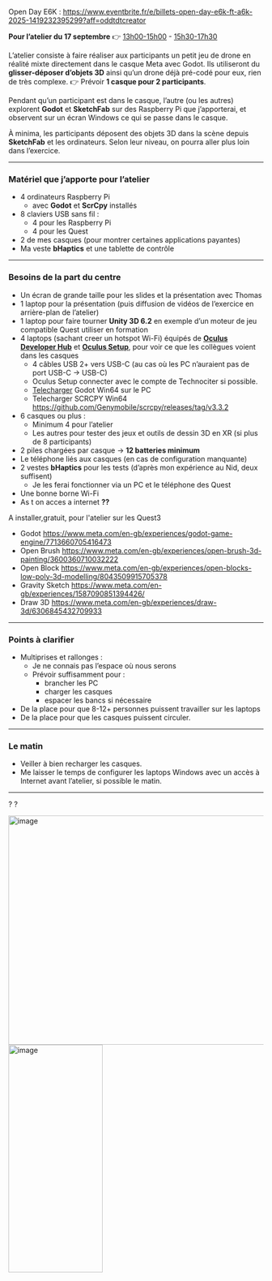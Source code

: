 Open Day E6K : https://www.eventbrite.fr/e/billets-open-day-e6k-ft-a6k-2025-1419232395299?aff=oddtdtcreator

**Pour l’atelier du 17 septembre**
👉  [13h00-15h00](https://technocite.be/activities/open-daypanorama-des-technologies-immersives-xr13h00-15h00) - [15h30-17h30](https://technocite.be/activities/open-daypanorama-des-technologies-immersives-xr15h30-17h30)

L’atelier consiste à faire réaliser aux participants un petit jeu de drone en réalité mixte directement dans le casque Meta avec Godot.
Ils utiliseront du **glisser-déposer d’objets 3D** ainsi qu’un drone déjà pré-codé pour eux, rien de très complexe.
👉 Prévoir **1 casque pour 2 participants**.

Pendant qu’un participant est dans le casque, l’autre (ou les autres) explorent **Godot** et **SketchFab** sur des Raspberry Pi que j’apporterai, et observent sur un écran Windows ce qui se passe dans le casque.

À minima, les participants déposent des objets 3D dans la scène depuis **SketchFab** et les ordinateurs. Selon leur niveau, on pourra aller plus loin dans l’exercice.

---

### Matériel que j’apporte pour l’atelier

* 4 ordinateurs Raspberry Pi
  * avec **Godot** et **ScrCpy** installés
* 8 claviers USB sans fil :
  * 4 pour les Raspberry Pi
  * 4 pour les Quest
* 2 de mes casques (pour montrer certaines applications payantes)
* Ma veste **bHaptics** et une tablette de contrôle

---

### Besoins de la part du centre

* Un écran de grande taille pour les slides et la présentation avec Thomas
* 1 laptop pour la présentation (puis diffusion de vidéos de l’exercice en arrière-plan de l’atelier)
* 1 laptop pour faire tourner **Unity 3D 6.2** en exemple d’un moteur de jeu compatible Quest utiliser en formation
* 4 laptops (sachant creer un hotspot Wi-Fi) équipés de [**Oculus Developer Hub**](https://developers.meta.com/horizon/downloads/package/oculus-developer-hub-win) et [**Oculus Setup**](https://www.meta.com/be/en/quest/setup/?srsltid=AfmBOoo1HIa-u0cZmtkyc82DHmzmdILVMQjV7JRtRebUJHcmqJnt4ooI), pour voir ce que les collègues voient dans les casques
  * 4 câbles USB 2+ vers USB-C (au cas où les PC n’auraient pas de port USB-C → USB-C)
  * Oculus Setup connecter avec le compte de Technociter si possible.
  * [Telecharger](https://godotengine.org/download/windows) Godot Win64 sur le PC
  * Telecharger SCRCPY Win64 https://github.com/Genymobile/scrcpy/releases/tag/v3.3.2 
* 6 casques ou plus :
  * Minimum 4 pour l’atelier
  * Les autres pour tester des jeux et outils de dessin 3D en XR (si plus de 8 participants)
* 2 piles chargées par casque → **12 batteries minimum**
* Le téléphone liés aux casques (en cas de configuration manquante)
* 2 vestes **bHaptics** pour les tests (d’après mon expérience au Nid, deux suffisent)
  * Je les ferai fonctionner via un PC et le téléphone des Quest
* Une bonne borne Wi-Fi
* As t on acces a internet **??**

A installer,gratuit, pour l'atelier sur les Quest3
- Godot https://www.meta.com/en-gb/experiences/godot-game-engine/7713660705416473
- Open Brush https://www.meta.com/en-gb/experiences/open-brush-3d-painting/3600360710032222
- Open Block https://www.meta.com/en-gb/experiences/open-blocks-low-poly-3d-modelling/8043509915705378
- Gravity Sketch https://www.meta.com/en-gb/experiences/1587090851394426/
- Draw 3D https://www.meta.com/en-gb/experiences/draw-3d/6306845432709933

---

### Points à clarifier

* Multiprises et rallonges :
  * Je ne connais pas l’espace où nous serons
  * Prévoir suffisamment pour :
    * brancher les PC
    * charger les casques
    * espacer les bancs si nécessaire
* De la place pour que 8-12+ personnes puissent travailler sur les laptops
* De la place pour que les casques puissent circuler.  

----------

### Le matin

* Veiller à bien recharger les casques.
* Me laisser le temps de configurer les laptops Windows avec un accès à Internet avant l’atelier, si possible le matin.


___________

? ?

<img width="1211" height="452" alt="image" src="https://github.com/user-attachments/assets/d3376a66-21bf-4bfd-856b-e4ff7d71df07" />
<img width="186" height="449" alt="image" src="https://github.com/user-attachments/assets/23fe0b17-024f-4736-abb0-db46c99b5562" />


